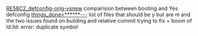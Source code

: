 [RE58C2_defconfig-orig-vsnew](RE58C2_defconfig-orig-vsnew) comparision between booting and Yes defconfig
[things_done<******---](things_done<******---) list of files that should be y but are m and the two issues found on building and relative commit trying to fix + boom of ld.lld: error: duplicate symbol